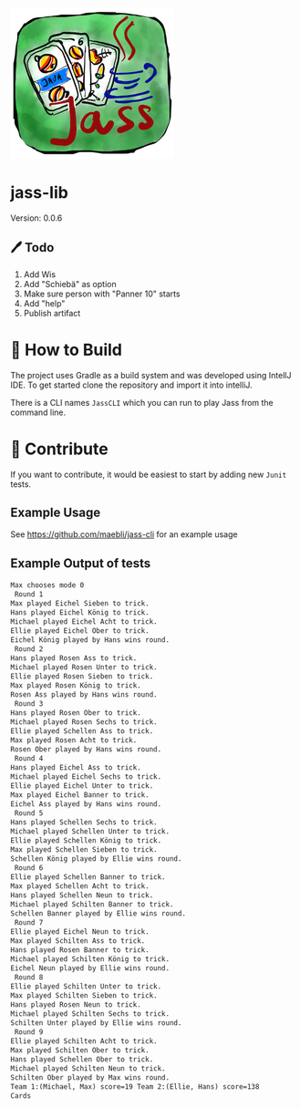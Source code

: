 ![](jass.png)
#  jass-lib 
Version: 0.0.6

## 🖊️ Todo

1. Add Wis
2. Add "Schiebä" as option
3. Make sure person with "Panner 10" starts
4. Add "help"
5. Publish artifact

# 🔨 How to Build

The project uses Gradle as a build system and was developed using IntellJ IDE.
To get started clone the repository and import it into intelliJ. 

There is a CLI names `JassCLI` which you can run to play Jass from the
command line. 

# 🙋 Contribute

If you want to contribute, it would be easiest to start by adding new `Junit` tests. 

## Example Usage 

See https://github.com/maebli/jass-cli for an example usage

## Example Output of tests

```
Max chooses mode 0
 Round 1
Max played Eichel Sieben to trick.
Hans played Eichel König to trick.
Michael played Eichel Acht to trick.
Ellie played Eichel Ober to trick.
Eichel König played by Hans wins round.
 Round 2
Hans played Rosen Ass to trick.
Michael played Rosen Unter to trick.
Ellie played Rosen Sieben to trick.
Max played Rosen König to trick.
Rosen Ass played by Hans wins round.
 Round 3
Hans played Rosen Ober to trick.
Michael played Rosen Sechs to trick.
Ellie played Schellen Ass to trick.
Max played Rosen Acht to trick.
Rosen Ober played by Hans wins round.
 Round 4
Hans played Eichel Ass to trick.
Michael played Eichel Sechs to trick.
Ellie played Eichel Unter to trick.
Max played Eichel Banner to trick.
Eichel Ass played by Hans wins round.
 Round 5
Hans played Schellen Sechs to trick.
Michael played Schellen Unter to trick.
Ellie played Schellen König to trick.
Max played Schellen Sieben to trick.
Schellen König played by Ellie wins round.
 Round 6
Ellie played Schellen Banner to trick.
Max played Schellen Acht to trick.
Hans played Schellen Neun to trick.
Michael played Schilten Banner to trick.
Schellen Banner played by Ellie wins round.
 Round 7
Ellie played Eichel Neun to trick.
Max played Schilten Ass to trick.
Hans played Rosen Banner to trick.
Michael played Schilten König to trick.
Eichel Neun played by Ellie wins round.
 Round 8
Ellie played Schilten Unter to trick.
Max played Schilten Sieben to trick.
Hans played Rosen Neun to trick.
Michael played Schilten Sechs to trick.
Schilten Unter played by Ellie wins round.
 Round 9
Ellie played Schilten Acht to trick.
Max played Schilten Ober to trick.
Hans played Schellen Ober to trick.
Michael played Schilten Neun to trick.
Schilten Ober played by Max wins round.
Team 1:(Michael, Max) score=19 Team 2:(Ellie, Hans) score=138
Cards 
```